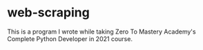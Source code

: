 # web-scraping
This is a program I wrote while taking Zero To Mastery Academy's Complete Python Developer in 2021 course.
